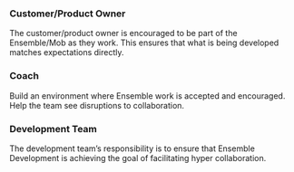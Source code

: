 <!--(dl
(section-meta
    (title What are my responsibilities))
)-->

### Customer/Product Owner ###

The customer/product owner is encouraged to be part of the Ensemble/Mob as they work. This ensures that what is being developed matches expectations directly.

### Coach ###

Build an environment where Ensemble work is accepted and encouraged. Help the team see disruptions to collaboration.

### Development Team ###

The development team’s responsibility is to ensure that Ensemble Development is achieving the goal of facilitating hyper collaboration.